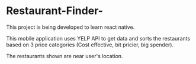 # Restaurant-Finder-
This project is being developed to learn react native. 

This mobile application uses YELP API to get data and sorts the restaurants based on 3 price categories (Cost effective, bit pricier, big spender). 

The restaurants shown are near user's location. 

